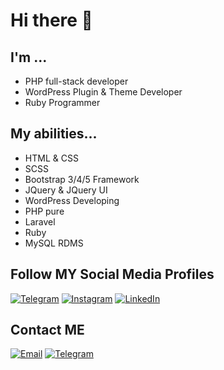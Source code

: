 # Hi there 👋

## I'm ...
- PHP full-stack developer
- WordPress Plugin & Theme Developer
- Ruby Programmer

## My abilities...
- HTML & CSS
- SCSS
- Bootstrap 3/4/5 Framework
- JQuery & JQuery UI
- WordPress Developing
- PHP pure
- Laravel
- Ruby
- MySQL RDMS

## Follow MY Social Media Profiles

[![Telegram](https://i.ibb.co/D80H27D/icons8-telegram-app-100.png)](https://t.me/hasanpour_mohsen)
[![Instagram](https://i.ibb.co/zVG2bLM/icons8-instagram-100.png)](https://instagram.com/hasanpour__mohsen)
[![LinkedIn](https://i.ibb.co/h2V86yz/icons8-linkedin-100.png)](https://www.linkedin.com/in/mohsen-hasanpour-66476a262/)

## Contact ME
[![Email](https://i.ibb.co/cbXJTcf/icons8-gmail-logo-100.png)](mailto:mohsen-hasanpour@outlook.com)
[![Telegram](https://i.ibb.co/D80H27D/icons8-telegram-app-100.png)](https://t.me/hasanpour_mohsen)
